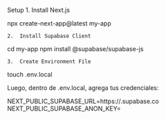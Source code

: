 Setup 1. Install Next.js

npx create-next-app@latest my-app

    2.	Install Supabase Client

cd my-app
npm install @supabase/supabase-js

    3.	Create Environment File

touch .env.local

Luego, dentro de .env.local, agrega tus credenciales:

NEXT_PUBLIC_SUPABASE_URL=https://<your-project-ref>.supabase.co
NEXT_PUBLIC_SUPABASE_ANON_KEY=<your-anon-key>
